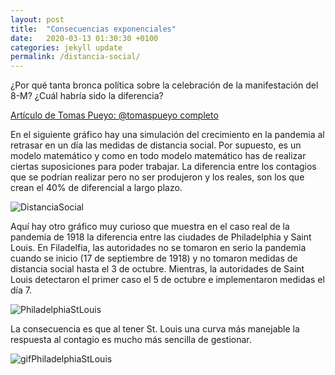 ```yaml
---
layout: post
title:  "Consecuencias exponenciales"
date:   2020-03-13 01:30:30 +0100
categories: jekyll update
permalink: /distancia-social/
---
```


¿Por qué tanta bronca política sobre la celebración de la manifestación del 8-M? ¿Cuál habría sido la diferencia?

[Artículo de Tomas Pueyo: @tomaspueyo completo](https://medium.com/@tomaspueyo/coronavirus-act-today-or-people-will-die-f4d3d9cd99ca)

En el siguiente gráfico hay una simulación del crecimiento en la pandemia al retrasar en un día las medidas de distancia social. Por supuesto, es un modelo matemático y como en todo modelo matemático has de realizar ciertas suposiciones para poder trabajar. La diferencia entre los contagios que se podrían realizar pero no ser produjeron y los reales, son los que crean el 40% de diferencial a largo plazo.

<img src="../assets/images/2020/03/20200313f1.png" alt="DistanciaSocial">

Aquí hay otro gráfico muy curioso que muestra en el caso real de la pandemia de 1918 la diferencia entre las ciudades de Philadelphia y Saint Louis. En Filadelfia, las autoridades no se tomaron en serio la pandemia cuando se inicio (17 de septiembre de 1918) y no tomaron medidas de distancia social hasta el 3 de octubre. Mientras, la autoridades de Saint Louis detectaron el primer caso el 5 de octubre e implementaron medidas el día 7.

<img src="../assets/images/2020/03/20200313f2.png" alt="PhiladelphiaStLouis">

La consecuencia es que al tener St. Louis una curva más manejable la respuesta al contagio es mucho más sencilla de gestionar.

<img src="../assets/images/2020/03/20200313f3.gif" alt="gifPhiladelphiaStLouis">
